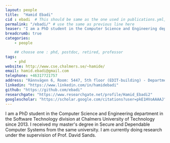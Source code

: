 ```yaml
---
layout: people
title:  "Hamid Ebadi"
cid : ebadi  # This should be same as the one used in publications.yml, please also add images/people/CID.jpg
permalink: "/ebadi/" # use the same as previous line here
teaser: "I am a PhD student in the Computer Science and Engineering department in the Software Technology division at Chalmers University of Technology since 2013."
breadcrumb: true
categories:
    - people

    ## choose one : phd, postdoc, retired, professor
tags:
    - phd
website: http://www.cse.chalmers.se/~hamide/
email: hamid.ebadi@gmail.com
telephone: +46317721757
address: "Rännvägen 6, Room: 5447, 5th floor (EDIT-building) - Department of Computer Science and Engineering, Chalmers University of Technology, 412-96, Gothenburg, Sweden"
linkedin: "https://www.linkedin.com/in/hamidebadi"
github: "https://github.com/ebadi"
researchgate: "https://www.researchgate.net/profile/Hamid_Ebadi2"
googlescholar: "https://scholar.google.com/citations?user=pkE1HVoAAAAJ"
---
```

I am a PhD student in the Computer Science and Engineering department in the Software Technology division at Chalmers University of Technology since 2013.
I received my master's degree in Secure and Dependable Computer Systems from the same university. I am currently doing research under the supervision of Prof. David Sands.
